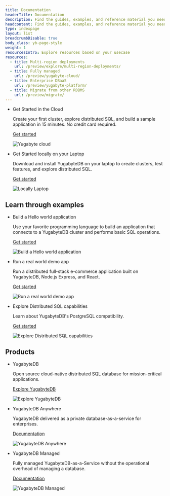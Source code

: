```yaml
---
title: Documentation
headerTitle: Documentation
description: Find the guides, examples, and reference material you need to evaluate YugabyteDB, build scalable applications, and learn distributed SQL.
headcontent: Find the guides, examples, and reference material you need to evaluate YugabyteDB, build scalable applications, and learn distributed SQL.
type: indexpage
layout: list
breadcrumbDisable: true
body_class: yb-page-style
weight: 1
resourcesIntro: Explore resources based on your usecase
resources:
  - title: Multi-region deployments
    url: /preview/explore/multi-region-deployments/
  - title: Fully managed
    url: /preview/yugabyte-cloud/
  - title: Enterprise DBaaS
    url: /preview/yugabyte-platform/
  - title: Migrate from other RDBMS
    url: /preview/migrate/
---
```


<div class="component-box bottom-right-image width-half">

- Get Started in the Cloud

  Create your first cluster, explore distributed SQL, and build a sample application in 15 minutes. No credit card required.

  [Get started](/preview/quick-start-yugabytedb-managed/)

  ![Yugabyte cloud](/images/homepage/yugabyte-in-cloud.svg)

- Get Started locally on your Laptop

  Download and install YugabyteDB on your laptop to create clusters, test features, and explore distributed SQL.

  [Get started](/preview/quick-start/)

  ![Locally Laptop](/images/homepage/locally-laptop.svg)

</div>

## Learn through examples

<div class="component-box top-center-image width-third invisible-link">

- Build a Hello world application

  Use your favorite programming language to build an application that connects to a YugabyteDB cluster and performs basic SQL operations.

  [Get started](/preview/develop/build-apps/)

  ![Build a Hello world application](/images/homepage/build-hello-world-application.svg)

- Run a real world demo app

  Run a distributed full-stack e-commerce application built on YugabyteDB, Node.js Express, and React.

  [Get started](/preview/develop/realworld-apps/ecommerce-app/)

  ![Run a real world demo app](/images/homepage/run-real-world-demo-app.svg)

- Explore Distributed SQL capabilities

  Learn about YugabyteDB's PostgreSQL compatibility.

  [Get started](/preview/explore/)

  ![Explore Distributed SQL capabilities](/images/homepage/explore-distributed-sql-capabilitues.svg)

</div>

## Products

<div class="component-box top-icon-image width-third invisible-link">

- YugabyteDB

  Open source cloud-native distributed SQL database for mission-critical applications.

  [Explore YugabyteDB](/preview/explore/)

  ![Explore YugabyteDB](/images/homepage/database.svg)

- YugabyteDB Anywhere

  YugabyteDB delivered as a private database-as-a-service for enterprises.

  [Documentation](/preview/yugabyte-platform/)

  ![YugabyteDB Anywhere](/images/homepage/server.svg)

- YugabyteDB Managed

  Fully managed YugabyteDB-as-a-Service without the operational overhead of managing a database.

  [Documentation](/preview/yugabyte-cloud/)

  ![YugabyteDB Managed](/images/homepage/cloud.svg)

</div>
